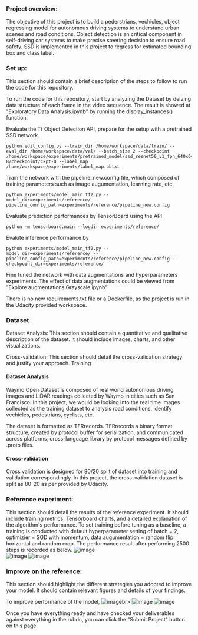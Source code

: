 ### Project overview:
The objective of this project is to build a pederstrians, vechicles, object regressing model for autonomous driving systems to understand urban scenes and road conditions.   Object detection is an critical component in self-driving car systems to make precise steering decision to ensure road safety.  SSD is implemented in this project to regress for estimated bounding box and class label.  

### Set up: 
This section should contain a brief description of the steps to follow to run the code for this repository.

To run the code for this repository, start by analyzing the Dataset by delving data structure of each frame in the video sequence. The result is showed at "Exploratory Data Analysis.ipynb" by running the display_instances() function.  

Evaluate the Tf Object Detection API, prepare for the setup with a pretrained SSD network.  

```
python edit_config.py --train_dir /home/workspace/data/train/ --eval_dir /home/workspace/data/val/ --batch_size 2 --checkpoint /home/workspace/experiments/pretrained_model/ssd_resnet50_v1_fpn_640x640_coco17_tpu-8/checkpoint/ckpt-0 --label_map /home/workspace/experiments/label_map.pbtxt
```

Train the network with the pipeline_new.config file, which composed of training parameters such as image augumentation, learning rate, etc.
```
python experiments/model_main_tf2.py --model_dir=experiments/reference/ --pipeline_config_path=experiments/reference/pipeline_new.config
```

Evaluate prediction performances by TensorBoard using the API
```
python -m tensorboard.main --logdir experiments/reference/
```

Evalute inference performance by 

```
python experiments/model_main_tf2.py --model_dir=experiments/reference/ --pipeline_config_path=experiments/reference/pipeline_new.config --checkpoint_dir=experiments/reference/
```

Fine tuned the network with data augmentations and hyperparameters experiments.  The effect of data augmentations could be viewed from "Explore augmentations Grayscale.ipynb"

There is no new requirements.txt file or a Dockerfile, as the project is run in the Udacity provided workspace.

### Dataset
Dataset Analysis: This section should contain a quantitative and qualitative description of the dataset. It should include images, charts, and other visualizations.

Cross-validation: This section should detail the cross-validation strategy and justify your approach.
Training

#### Dataset Analysis
Waymo Open Dataset is composed of real world autonomous driving images and LiDAR readings collected by Waymo in cities such as San Francisco.  In this project, we would be looking into the real time images collected as the training dataset to analysis road conditions, identify vechicles, pedestrians, cyclists, etc.

The dataset is formatted as TFRrecords. TFRrecords a binary format structure, created by protocol buffer for serialization, and communicated across platforms, cross-language library by protocol messages defined by .proto files.

#### Cross-validation
Cross validation is designed for 80/20 split of dataset into training and validation correspondingly.  In this project, the cross-validation dataset is split as 80-20 as per provided by Udacity.

### Reference experiment: 
This section should detail the results of the reference experiment. It should include training metrics, Tensorboard charts, and a detailed explanation of the algorithm's performance.
To set training before tuning as a baseline, a training is conducted with default hyperparameter setting of batch = 2, optimizier = SGD with momentum, data augumentation = random flip horizontal and random crop.  The performance result after performing 2500 steps is recorded as below.
![image](https://user-images.githubusercontent.com/21034990/221432808-0e4f55cf-5abc-47fa-b2c0-db6f15de3c92.png)<br>
![image](https://user-images.githubusercontent.com/21034990/221432815-e2771264-5198-4370-9cf7-0f5031ff4dc0.png)
![image](https://user-images.githubusercontent.com/21034990/221432824-caf40457-bfad-4371-9684-060cc76626af.png)<br>


### Improve on the reference: 
This section should highlight the different strategies you adopted to improve your model. It should contain relevant figures and details of your findings.

To improve performance of the model, 
![image](https://user-images.githubusercontent.com/21034990/221432614-13a1275e-eecb-445f-9191-b612743a973a.png)br>
![image](https://user-images.githubusercontent.com/21034990/221432629-f294a980-374d-4a98-9108-4d83bf4e5c49.png)
![image](https://user-images.githubusercontent.com/21034990/221432530-edee2ef9-ca2a-4bad-9616-3b00d3a0ca1e.png)<br>


Once you have everything ready and have checked your deliverables against everything in the rubric, you can click the "Submit Project" button on this page.
